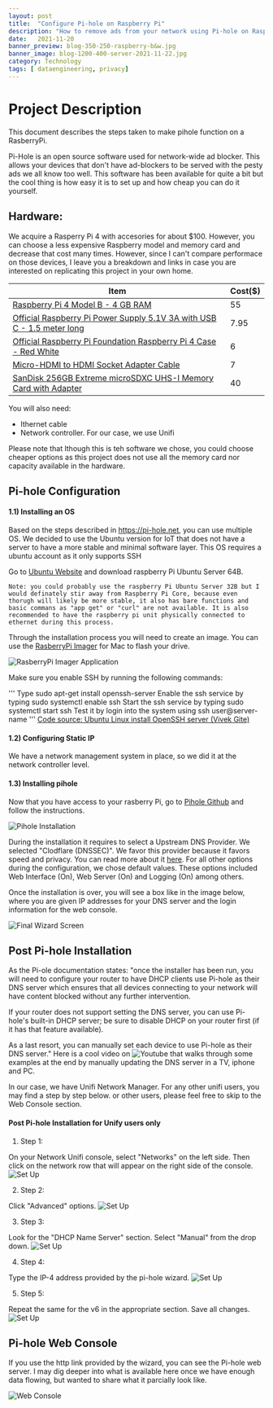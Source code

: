 ```yaml
---
layout: post
title:  "Configure Pi-hole on Raspberry Pi"
description: "How to remove ads from your network using Pi-hole on Raspberry Pi"
date:   2021-11-20
banner_preview: blog-350-250-raspberry-b&w.jpg
banner_image: blog-1200-400-server-2021-11-22.jpg
category: Technology
tags: [ dataengineering, privacy]
---
```


# Project Description
This document describes the steps taken to make pihole function on a RasberryPi. 

Pi-Hole is an open source software used for network-wide ad blocker. This allows your devices that don't have ad-blockers to be served with the pesty ads we all know too well. This software has been available for quite a bit but the cool thing is how easy it is to set up and how cheap you can do it yourself. 


## Hardware: 

We acquire a Rasperry Pi 4 with accesories for about $100. However, you can choose a less expensive Raspberry model and memory card and decrease that cost many times. However, since I can't compare performace on those devices, I leave you a breakdown and links in case you are interested on replicating this project in your own home.

| Item     | Cost($)|
| ----------- | ----------- |
| [Raspberry Pi 4 Model B - 4 GB RAM](https://www.adafruit.com/product/4296)      | 55  |
| [Official Raspberry Pi Power Supply 5.1V 3A with USB C - 1.5 meter long](https://www.adafruit.com/product/4298)      | 7.95  |
| [Official Raspberry Pi Foundation Raspberry Pi 4 Case - Red White](https://www.adafruit.com/product/4301)      | 6  |
| [Micro-HDMI to HDMI Socket Adapter Cable](https://www.adafruit.com/product/1358)      | 7  |
| [SanDisk 256GB Extreme microSDXC UHS-I Memory Card with Adapter](https://www.amazon.com/SanDisk-256GB-Extreme-microSD-Adapter/dp/B07FCR3316/ref=sr_1_3?keywords=class+10+micro+sd+card+256gb+sandisk&qid=1637345032&sr=8-3)      | 40  |

You will also need: 
- Ithernet cable
- Network controller. For our case, we use Unifi


Please note that lthough this is teh software we chose, you could choose cheaper options as this project does not use all the memory card nor capacity available in the hardware. 

## Pi-hole Configuration


#### 1.1) Installing an OS

Based on the steps described in https://pi-hole.net, you can use multiple OS. We decided to use the Ubuntu version for IoT that does not have a server to have a more stable and minimal software layer. This OS requires a ubuntu account as it only supports SSH


Go to [Ubuntu Website](https://ubuntu.com/download/raspberry-pi-core) and download raspberry Pi Ubuntu Server 64B.

    Note: you could probably use the raspberry Pi Ubuntu Server 32B but I would definately stir away from Raspberry Pi Core, because even thorugh will likely be more stable, it also has bare functions and basic commans as "app get" or "curl" are not available. It is also recommended to have the raspberry pi unit physically connected to ethernet during this process. 

Through the installation process you will need to create an image. You can use the [RasberryPi Imager](https://www.raspberrypi.com/software/) for Mac to flash your drive. 

![RasberryPi Imager Application](https://github.com/aaas24/aaas24.github.io/tree/master/assets/post_files/2021-11-20-Pi-hole/imager_1.6.2.jpg)

Make sure you enable SSH by running the following commands: 

'''
Type sudo apt-get install openssh-server
Enable the ssh service by typing sudo systemctl enable ssh
Start the ssh service by typing sudo systemctl start ssh
Test it by login into the system using ssh user@server-name
'''
[Code source: Ubuntu Linux install OpenSSH server (Vivek Gite)](https://www.cyberciti.biz/faq/ubuntu-linux-install-openssh-server/)


#### 1.2) Configuring Static IP

We have a network management system in place, so we did it at the network controller level. 


#### 1.3) Installing pihole

Now that you have access to your rasberry Pi, go to [Pihole Github](https://github.com/pi-hole/pi-hole/#one-step-automated-install) and follow the instructions.

![Pihole Installation](https://github.com/aaas24/aaas24.github.io/tree/master/assets/post_files/2021-11-20-Pi-hole/pihole_installation.jpg)

During the installation it requires to select a Upstream DNS Provider. We selected "Clodflare (DNSSEC)". We favor this provider because it favors speed and privacy. You can read more about it [here](https://1.1.1.1/dns/). For all other options during the configuration, we chose default values. These options included Web Interface (On), Web Server (On) and Logging (On) among others.

Once the installation is over, you will see a box like in the image below, where you are given IP addresses for your DNS server and the login information for the web console. 

![Final Wizard Screen](https://github.com/aaas24/aaas24.github.io/tree/master/assets/post_files/2021-11-20-Pi-hole/final-set-up-screen.jpg)

## Post Pi-hole Installation

As the Pi-ole documentation states:  "once the installer has been run, you will need to configure your router to have DHCP clients use Pi-hole as their DNS server which ensures that all devices connecting to your network will have content blocked without any further intervention.

If your router does not support setting the DNS server, you can use Pi-hole's built-in DHCP server; be sure to disable DHCP on your router first (if it has that feature available).

As a last resort, you can manually set each device to use Pi-hole as their DNS server." Here is a cool video on ![Youtube](https://www.youtube.com/watch?v=KBXTnrD_Zs4) that walks through some examples at the end by manually updating the DNS server in a TV, iphone and PC. 

In our case, we have Unifi Network Manager. For any other unifi users, you may find a step by step below. or other users, please feel free to skip to the Web Console section.

#### Post Pi-hole Installation for Unify users only

1) Step 1: 

On your Network Unifi console, select "Networks" on the left side. Then click on the network row that will appear on the right side of the console. 
![Set Up](https://github.com/aaas24/aaas24.github.io/tree/master/assets/post_files/2021-11-20-Pi-hole/configure_unify_step1.png)

2) Step 2: 

Click "Advanced" options.
![Set Up](ihttps://github.com/aaas24/aaas24.github.io/tree/master/assets/post_files/2021-11-20-Pi-hole/configure_unify_step2.png)

3) Step 3: 

Look for the "DHCP Name Server" section. Select "Manual" from the drop down.
![Set Up](https://github.com/aaas24/aaas24.github.io/tree/master/assets/post_files/2021-11-20-Pi-hole/configure_unify_step3.png)

4) Step 4: 

Type the IP-4 address provided by the pi-hole wizard. 
![Set Up](https://github.com/aaas24/aaas24.github.io/tree/master/assets/post_files/2021-11-20-Pi-hole/configure_unify_step4.png)

5) Step 5: 

Repeat the same for the v6 in the appropriate section. Save all changes.
![Set Up](https://github.com/aaas24/aaas24.github.io/tree/master/assets/post_files/2021-11-20-Pi-hole/configure_unify_step5.png)


## Pi-hole Web Console

If you use the http link provided by the wizard, you can see the Pi-hole web server. I may dig deeper into what is available here once we have enough data flowing, but wanted to share what it parcially look like. 

![Web Console](https://github.com/aaas24/aaas24.github.io/tree/master/assets/post_files/2021-11-20-Pi-hole/web-console.png)


